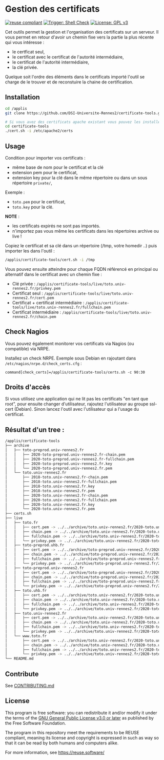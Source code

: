 # Gestion des certificats 

[![reuse compliant](https://reuse.software/badge/reuse-compliant.svg)](https://reuse.software/) 
[![Trigger: Shell Check](https://github.com/DSI-Universite-Rennes2/certificate-tools/actions/workflows/main.yml/badge.svg?event=push)](https://github.com/DSI-Universite-Rennes2/certificate-tools/actions/workflows/main.yml)
[![License: GPL v3](https://img.shields.io/badge/License-GPLv3-blue.svg)](https://www.gnu.org/licenses/gpl-3.0)

Cet outils permet la gestion et l'organisation des certificats sur un serveur. Il vous permet en retour d'avoir un chemin fixe vers la partie la plus récente qui vous intéresse :
* le certficat seul,
* le certificat avec le certificat de l'autorité intermédiaire,
* le certificat de l'autorité intermédiaire,
* la clé privée.

Quelque soit l'ordre des éléments dans le certificats importé l'outil se charge de le trouver et de reconstuire la chaine de certification.


## Installation 

```bash
cd /applis
git clone https://github.com/DSI-Universite-Rennes2/certificate-tools.git

# Si vous avez des certificats apache existant vous pouvez les installer :
cd certificate-tools
./cert.sh -i /etc/apache2/certs
```

## Usage

Condition pour importer vos certificats : 
* même base de nom pour le certificat et la clé
* extension pem pour le certificat,
* extension key pour la clé dans le même répertoire ou dans un sous répertoire `private/`,

Exemple :
  * `toto.pem` pour le certificat,
  * `toto.key` pour la clé.

**NOTE** : 
* les certificats expirés ne sont pas importés.
* n'importez pas vous même les certificats dans les répertoires archive ou live !

Copiez le certificat et sa clé dans un répertoire (/tmp, votre homedir ..) puis importer les dans l'outil :
```bash
/applis/certificate-tools/cert.sh -i /tmp
```

Vous pouvez ensuite atteindre pour chaque FQDN référencé en principal ou alternatif dans le certificat avec un chemin fixe :
* Clé privée : `/applis/certificate-tools/live/toto.univ-rennes2.fr/privkey.pem`
* Certificat seul : `/applis/certificate-tools/live/toto.univ-rennes2.fr/cert.pem`
* Certificat + certificat intermédiaire : `/applis/certificate-tools/live/toto.univ-rennes2.fr/fullchain.pem`
* Certificat intermédiaire : `/applis/certificate-tools/live/toto.univ-rennes2.fr/chain.pem`

## Check Nagios

Vous pouvez également monitorer vos certificats via Nagios (ou compatible) via NRPE.

Installez un check NRPE. Exemple sous Debian en rajoutant dans `/etc/nagios/nrpe.d/check_certs.cfg` :
```
command[check_certs]=/applis/certificate-tools/certs.sh -c 90:30
```

## Droits d'accès

Si vous utilisez une application qui ne lit pas les certificats "en tant que root", pour ensuite changer d'utilisateur, rajoutez l'utilisateur au groupe ssl-cert (Debian). Sinon lancez l'outil avec l'utilisateur qui a l'usage du certificat.

## Résultat d'un tree :

```bash
/applis/certificate-tools
├── archive
│   ├── toto-preprod.univ-rennes2.fr
│   │   ├── 2020-toto-preprod.univ-rennes2.fr-chain.pem
│   │   ├── 2020-toto-preprod.univ-rennes2.fr-fullchain.pem
│   │   ├── 2020-toto-preprod.univ-rennes2.fr.key
│   │   └── 2020-toto-preprod.univ-rennes2.fr.pem
│   └── toto.univ-rennes2.fr
│       ├── 2018-toto.univ-rennes2.fr-chain.pem
│       ├── 2018-toto.univ-rennes2.fr-fullchain.pem
│       ├── 2018-toto.univ-rennes2.fr.key
│       ├── 2018-toto.univ-rennes2.fr.pem
│       ├── 2020-toto.univ-rennes2.fr-chain.pem
│       ├── 2020-toto.univ-rennes2.fr-fullchain.pem
│       ├── 2020-toto.univ-rennes2.fr.key
│       └── 2020-toto.univ-rennes2.fr.pem
├── certs.sh
├── live
│   ├── toto.fr
│   │   ├── cert.pem -> ../../archive/toto.univ-rennes2.fr/2020-toto.univ-rennes2.fr.pem
│   │   ├── chain.pem -> ../../archive/toto.univ-rennes2.fr/2020-toto.univ-rennes2.fr-chain.pem
│   │   ├── fullchain.pem -> ../../archive/toto.univ-rennes2.fr/2020-toto.univ-rennes2.fr-fullchain.pem
│   │   └── privkey.pem -> ../../archive/toto.univ-rennes2.fr/2020-toto.univ-rennes2.fr.key
│   ├── toto-preprod.uhb.fr
│   │   ├── cert.pem -> ../../archive/toto-preprod.univ-rennes2.fr/2020-toto-preprod.univ-rennes2.fr.pem
│   │   ├── chain.pem -> ../../archive/toto-preprod.univ-rennes2.fr/2020-toto-preprod.univ-rennes2.fr-chain.pem
│   │   ├── fullchain.pem -> ../../archive/toto-preprod.univ-rennes2.fr/2020-toto-preprod.univ-rennes2.fr-fullchain.pem
│   │   └── privkey.pem -> ../../archive/toto-preprod.univ-rennes2.fr/2020-toto-preprod.univ-rennes2.fr.key
│   ├── toto-preprod.univ-rennes2.fr
│   │   ├── cert.pem -> ../../archive/toto-preprod.univ-rennes2.fr/2020-toto-preprod.univ-rennes2.fr.pem
│   │   ├── chain.pem -> ../../archive/toto-preprod.univ-rennes2.fr/2020-toto-preprod.univ-rennes2.fr-chain.pem
│   │   ├── fullchain.pem -> ../../archive/toto-preprod.univ-rennes2.fr/2020-toto-preprod.univ-rennes2.fr-fullchain.pem
│   │   └── privkey.pem -> ../../archive/toto-preprod.univ-rennes2.fr/2020-toto-preprod.univ-rennes2.fr.key
│   ├── toto.uhb.fr
│   │   ├── cert.pem -> ../../archive/toto.univ-rennes2.fr/2020-toto.univ-rennes2.fr.pem
│   │   ├── chain.pem -> ../../archive/toto.univ-rennes2.fr/2020-toto.univ-rennes2.fr-chain.pem
│   │   ├── fullchain.pem -> ../../archive/toto.univ-rennes2.fr/2020-toto.univ-rennes2.fr-fullchain.pem
│   │   └── privkey.pem -> ../../archive/toto.univ-rennes2.fr/2020-toto.univ-rennes2.fr.key
│   ├── toto.univ-rennes2.fr
│   │   ├── cert.pem -> ../../archive/toto.univ-rennes2.fr/2020-toto.univ-rennes2.fr.pem
│   │   ├── chain.pem -> ../../archive/toto.univ-rennes2.fr/2020-toto.univ-rennes2.fr-chain.pem
│   │   ├── fullchain.pem -> ../../archive/toto.univ-rennes2.fr/2020-toto.univ-rennes2.fr-fullchain.pem
│   │   └── privkey.pem -> ../../archive/toto.univ-rennes2.fr/2020-toto.univ-rennes2.fr.key
│   └── www.toto.fr
│       ├── cert.pem -> ../../archive/toto.univ-rennes2.fr/2020-toto.univ-rennes2.fr.pem
│       ├── chain.pem -> ../../archive/toto.univ-rennes2.fr/2020-toto.univ-rennes2.fr-chain.pem
│       ├── fullchain.pem -> ../../archive/toto.univ-rennes2.fr/2020-toto.univ-rennes2.fr-fullchain.pem
│       └── privkey.pem -> ../../archive/toto.univ-rennes2.fr/2020-toto.univ-rennes2.fr.key
└── README.md
```

## Contribute

See [CONTRIBUTING.md](CONTRIBUTING.md)

## License

This program is free software: you can redistribute it and/or modify
it under the terms of the [GNU General Public License v3.0 or later](LICENSE)
as published by the Free Software Foundation.

The program in this repository meet the requirements to be REUSE compliant,
meaning its license and copyright is expressed in such as way so that it
can be read by both humans and computers alike.

For more information, see https://reuse.software/